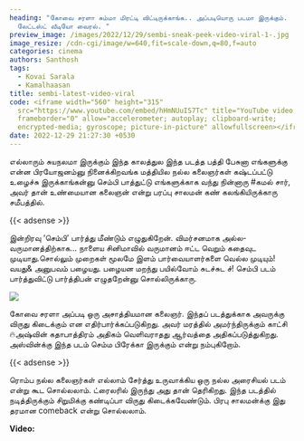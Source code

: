 ```yaml
---
heading: "கோவை சரளா சும்மா மிரட்டி விட்டிருக்காங்க.. அப்படியொரு படமா இருக்கும்.
  லேட்டஸ்ட் வீடியோ வைரல். "
preview_image: /images/2022/12/29/sembi-sneak-peek-video-viral-1-.jpg
image_resize: /cdn-cgi/image/w=640,fit=scale-down,q=80,f=auto
categories: cinema
authors: Santhosh
tags:
  - Kovai Sarala
  - Kamalhaasan
title: sembi-latest-video-viral
code: <iframe width="560" height="315"
  src="https://www.youtube.com/embed/hHmNUuIS7Tc" title="YouTube video player"
  frameborder="0" allow="accelerometer; autoplay; clipboard-write;
  encrypted-media; gyroscope; picture-in-picture" allowfullscreen></iframe>
date: 2022-12-29 21:27:30 +0530
---
```

எல்லாரும் சுயநலமா இருக்கும் இந்த காலத்துல இந்த படத்த பத்தி பேசுனா எங்களுக்கு என்ன பிரயோஜனம்னு நினைக்கிறவங்க மத்தியில நல்ல கலைஞர்கள் கஷ்டப்பட்டு உழைச்சு இருக்காங்கன்னு செம்பி பாத்துட்டு எங்களுக்காக வந்து நின்னாரு #கமல் சார், அவர் தான் உண்மையான கலைஞன் என்று பரப்பு சாலமன் கண் கலங்கியிருக்காரு சமீபத்தில். 

{{< adsense >}}

இன்றிரவு  ‘செம்பி’ பார்த்து மீண்டும் எழுதுகிறேன்.
விமர்சனமாக அல்ல- வருமானத்திற்காக… நாளைய சினிமாவில் வருமானம் ஈட்ட வெறும் கதைவுட முடியாது.சொல்லும் முறைகள் மூலமே இளம் பார்வையாளர்களை வெல்ல  முடியும்! 
வயது& அனுபவம் பழையது. பழையன மறந்து பயில்வோம் சுடச்சுட ச்!
செம்பி படம் பார்த்துவிட்டு பார்த்திபன் எழுதறேன்னு சொல்லிருக்காரு. 

![](/images/2022/12/29/sembi-sneak-peek-video-viral-2-.jpg)

கோவை சரளா அப்படி ஒரு அசாத்தியமான கலைஞர். இந்தப் படத்துக்காக அவருக்கு விருது கிடைக்கும் என எதிர்பார்க்கப்படுகிறது. அவர் மரத்தில் அமர்ந்திருக்கும் காட்சி 🔥அஷ்வின் கதாபாத்திரம் அதிகம் வெளிவராதது ஆர்வத்தை அதிகப்படுத்துகிறது.  அஸ்வின்க்கு இந்த படம் செம்ம பிரேக்கா இருக்கும் என்று நம்புகிறோம்.

{{< adsense >}}

ரொம்ப நல்ல கலைஞர்கள் எல்லாம் சேர்த்து உருவாக்கிய ஒரு நல்ல அரைசியல் படம் என்று கூட சொல்லலாம். ட்ரைலரில் இருந்து அது தான் தெரிகிறது. இந்த படத்தில் நடித்திருக்கும் சிறுமிக்கு கண்டிப்பா விருது கிடைக்கவேண்டும். பிரபு சாலமன்க்கு இது தரமான comeback என்று சொல்லலாம்.

**V﻿ideo:**